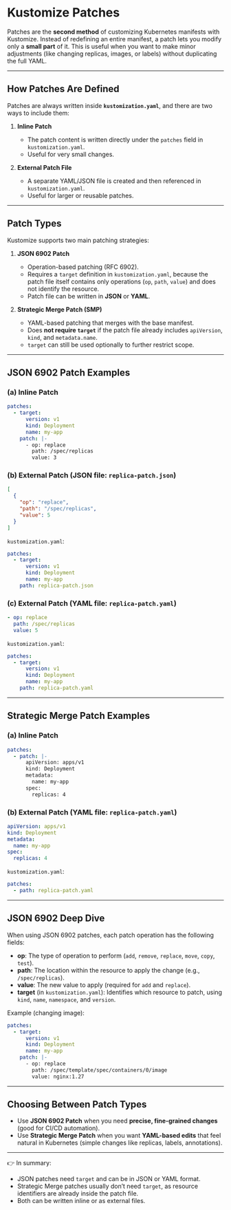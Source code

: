 # Kustomize Patches

Patches are the **second method** of customizing Kubernetes manifests with Kustomize.
Instead of redefining an entire manifest, a patch lets you modify only a **small part** of it.
This is useful when you want to make minor adjustments (like changing replicas, images, or labels) without duplicating the full YAML.

---

## How Patches Are Defined

Patches are always written inside **`kustomization.yaml`**, and there are two ways to include them:

1. **Inline Patch**

   * The patch content is written directly under the `patches` field in `kustomization.yaml`.
   * Useful for very small changes.

2. **External Patch File**

   * A separate YAML/JSON file is created and then referenced in `kustomization.yaml`.
   * Useful for larger or reusable patches.

---

## Patch Types

Kustomize supports two main patching strategies:

1. **JSON 6902 Patch**

   * Operation-based patching (RFC 6902).
   * Requires a `target` definition in `kustomization.yaml`, because the patch file itself contains only operations (`op`, `path`, `value`) and does not identify the resource.
   * Patch file can be written in **JSON** or **YAML**.

2. **Strategic Merge Patch (SMP)**

   * YAML-based patching that merges with the base manifest.
   * Does **not require `target`** if the patch file already includes `apiVersion`, `kind`, and `metadata.name`.
   * `target` can still be used optionally to further restrict scope.

---

## JSON 6902 Patch Examples

### (a) Inline Patch

```yaml
patches:
  - target:
      version: v1
      kind: Deployment
      name: my-app
    patch: |-
      - op: replace
        path: /spec/replicas
        value: 3
```

### (b) External Patch (JSON file: `replica-patch.json`)

```json
[
  {
    "op": "replace",
    "path": "/spec/replicas",
    "value": 5
  }
]
```

`kustomization.yaml`:

```yaml
patches:
  - target:
      version: v1
      kind: Deployment
      name: my-app
    path: replica-patch.json
```

### (c) External Patch (YAML file: `replica-patch.yaml`)

```yaml
- op: replace
  path: /spec/replicas
  value: 5
```

`kustomization.yaml`:

```yaml
patches:
  - target:
      version: v1
      kind: Deployment
      name: my-app
    path: replica-patch.yaml
```

---

## Strategic Merge Patch Examples

### (a) Inline Patch

```yaml
patches:
  - patch: |-
      apiVersion: apps/v1
      kind: Deployment
      metadata:
        name: my-app
      spec:
        replicas: 4
```

### (b) External Patch (YAML file: `replica-patch.yaml`)

```yaml
apiVersion: apps/v1
kind: Deployment
metadata:
  name: my-app
spec:
  replicas: 4
```

`kustomization.yaml`:

```yaml
patches:
  - path: replica-patch.yaml
```

---

## JSON 6902 Deep Dive

When using JSON 6902 patches, each patch operation has the following fields:

* **op**: The type of operation to perform (`add`, `remove`, `replace`, `move`, `copy`, `test`).
* **path**: The location within the resource to apply the change (e.g., `/spec/replicas`).
* **value**: The new value to apply (required for `add` and `replace`).
* **target** (in `kustomization.yaml`): Identifies which resource to patch, using `kind`, `name`, `namespace`, and `version`.

Example (changing image):

```yaml
patches:
  - target:
      version: v1
      kind: Deployment
      name: my-app
    patch: |-
      - op: replace
        path: /spec/template/spec/containers/0/image
        value: nginx:1.27
```

---

## Choosing Between Patch Types

* Use **JSON 6902 Patch** when you need **precise, fine-grained changes** (good for CI/CD automation).
* Use **Strategic Merge Patch** when you want **YAML-based edits** that feel natural in Kubernetes (simple changes like replicas, labels, annotations).

---

👉 In summary:

* JSON patches need `target` and can be in JSON or YAML format.
* Strategic Merge patches usually don’t need `target`, as resource identifiers are already inside the patch file.
* Both can be written inline or as external files.
